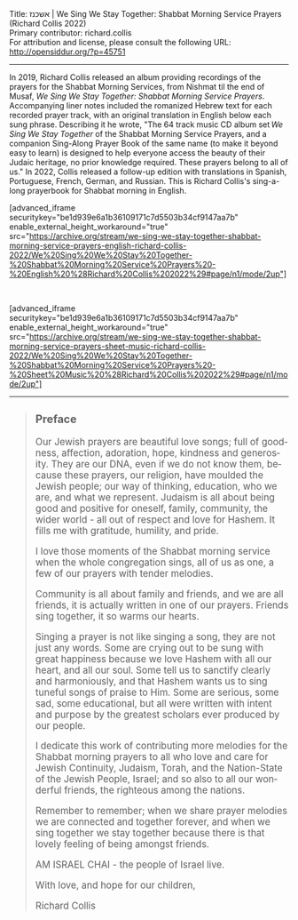 <html>
<head></head>
<body>
Title: אשכנז | We Sing We Stay Together: Shabbat Morning Service Prayers (Richard Collis 2022)<br />
Primary contributor: richard.collis<br />
For attribution and license, please consult the following URL: <a href="http://opensiddur.org/?p=45751">http://opensiddur.org/?p=45751</a>
<p />
<hr />

In 2019, Richard Collis released an album providing recordings of the prayers for the Shabbat Morning Services, from Nishmat til the end of Musaf, <em>We Sing We Stay Together: Shabbat Morning Service Prayers</em>. Accompanying liner notes included the romanized Hebrew text for each recorded prayer track, with an original translation in English below each sung phrase. Describing it he wrote, "The 64 track music CD album set <em>We Sing We Stay Together</em> of the Shabbat Morning Service Prayers, and a companion Sing-Along Prayer Book of the same name (to make it beyond easy to learn) is designed to help everyone access the beauty of their Judaic heritage, no prior knowledge required. These prayers belong to all of us." In 2022, Collis released a follow-up edition with translations in Spanish, Portuguese, French, German, and Russian. This is Richard Collis's sing-a-long prayerbook for Shabbat morning in English.

[advanced_iframe securitykey="be1d939e6a1b36109171c7d5503b34cf9147aa7b" enable_external_height_workaround="true" src="https://archive.org/stream/we-sing-we-stay-together-shabbat-morning-service-prayers-english-richard-collis-2022/We%20Sing%20We%20Stay%20Together-%20Shabbat%20Morning%20Service%20Prayers%20-%20English%20%28Richard%20Collis%202022%29#page/n1/mode/2up"]

&nbsp;

[advanced_iframe securitykey="be1d939e6a1b36109171c7d5503b34cf9147aa7b" enable_external_height_workaround="true" src="https://archive.org/stream/we-sing-we-stay-together-shabbat-morning-service-prayers-sheet-music-richard-collis-2022/We%20Sing%20We%20Stay%20Together-%20Shabbat%20Morning%20Service%20Prayers%20-%20Sheet%20Music%20%28Richard%20Collis%202022%29#page/n1/mode/2up"]

<hr />


<div class="english" lang="en" style="font-size: 1.2em;">
<blockquote><h3>Preface</h3>
Our Jewish prayers are beautiful love songs; full of goodness, affection, adoration, hope, kindness and generosity. They are our DNA, even if we do not know them, because these prayers, our religion, have moulded the Jewish people; our way of thinking, education, who we are, and what we represent. Judaism is all about being good and positive for oneself, family, community, the wider world - all out of respect and love for Hashem. It fills me with gratitude, humility, and pride.

I love those moments of the Shabbat morning service when the whole congregation sings, all of us as one, a few of our prayers with tender melodies.

Community is all about family and friends, and we are all friends, it is actually written in one of our prayers. Friends sing together, it so warms our hearts.

Singing a prayer is not like singing a song, they are not just any words. Some are crying out to be sung with great happiness because we love Hashem with all our heart, and all our soul. Some tell us to sanctify clearly and harmoniously, and that Hashem wants us to sing tuneful songs of praise to Him. Some are serious, some sad, some educational, but all were written with intent and purpose by the greatest scholars ever produced by our people.

I dedicate this work of contributing more melodies for the Shabbat morning prayers to all who love and care for Jewish Continuity, Judaism, Torah, and the Nation-State of the Jewish People, Israel; and so also to all our wonderful friends, the righteous among the nations.

Remember to remember; when we share prayer melodies we are connected and together forever, and when we sing together we stay together because there is that lovely feeling of being amongst friends.

AM ISRAEL CHAI - the people of Israel live.

With love, and hope for our children,

Richard Collis</blockquote>
</div>

&nbsp;
</body>
</html>